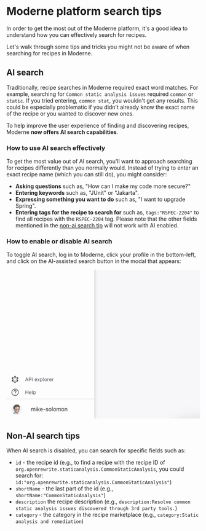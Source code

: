 # Moderne platform search tips

In order to get the most out of the Moderne platform, it's a good idea to understand how you can effectively search for recipes.

Let's walk through some tips and tricks you might not be aware of when searching for recipes in Moderne. 

## AI search

Traditionally, recipe searches in Moderne required exact word matches. For example, searching for `Common static analysis issues` required `common` or `static`. If you tried entering, `common stat`, you wouldn't get any results. This could be especially problematic if you didn't already know the exact name of the recipe or you wanted to discover new ones.

To help improve the user experience of finding and discovering recipes, Moderne **now offers AI search capabilities**.

### How to use AI search effectively

To get the most value out of AI search, you'll want to approach searching for recipes differently than you normally would. Instead of trying to enter an exact recipe name (which you can still do), you might consider:

* **Asking questions** such as, "How can I make my code more secure?"
* **Entering keywords** such as, "JUnit" or "Jakarta".
* **Expressing something you want to do** such as, "I want to upgrade Spring".
* **Entering tags for the recipe to search for** such as, `tags:"RSPEC-2204"` to find all recipes with the `RSPEC-2204` tag. Please note that the other fields mentioned in the [non-ai search tip](#non-ai-search-tips) will not work with AI enabled.

### How to enable or disable AI search

To toggle AI search, log in to Moderne, click your profile in the bottom-left, and click on the AI-assisted search button in the modal that appears:

![](/.gitbook/assets/ai-search-enable.gif)

## Non-AI search tips

When AI search is disabled, you can search for specific fields such as:

* `id` - the recipe id (e.g., to find a recipe with the recipe ID of `org.openrewrite.staticanalysis.CommonStaticAnalysis`, you could search for: `id:"org.openrewrite.staticanalysis.CommonStaticAnalysis"`)
* `shortName` - the last part of the id (e.g., `shortName:"CommonStaticAnalysis"`)
* `description` the recipe description (e.g., `description:Resolve common static analysis issues discovered through 3rd party tools.`)
* `category` - the category in the recipe marketplace (e.g., `category:Static analysis and remediation`)